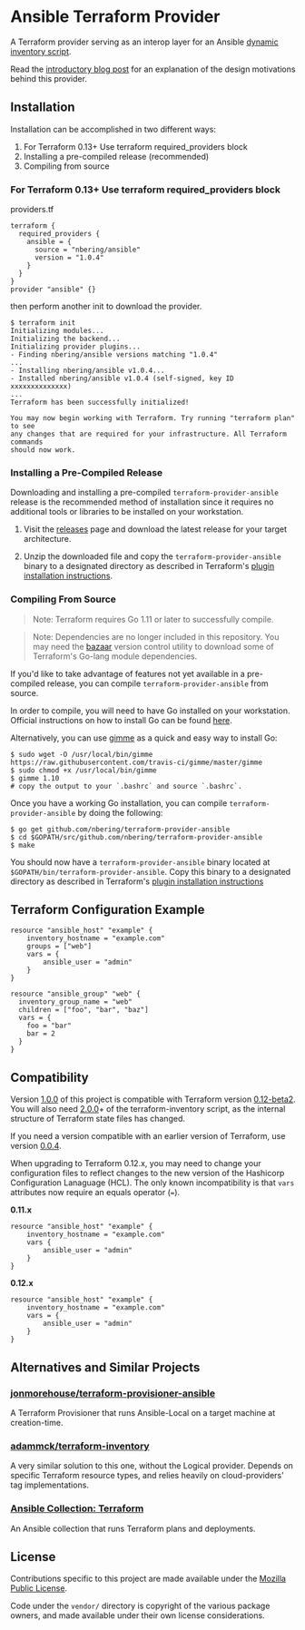 # Ansible Terraform Provider
A Terraform provider serving as an interop layer for an Ansible [dynamic
inventory script][1].

Read the [introductory blog post][3] for an explanation of the design
motivations behind this provider.

## Installation

Installation can be accomplished in two different ways:

1. For Terraform 0.13+ Use terraform required_providers block
2. Installing a pre-compiled release (recommended)
3. Compiling from source

### For Terraform 0.13+ Use terraform required_providers block
providers.tf
```
terraform {
  required_providers {
    ansible = {
      source = "nbering/ansible"
      version = "1.0.4"
    }
  }
}
provider "ansible" {}
```
then perform another init to download the provider.
```
$ terraform init
Initializing modules...
Initializing the backend...
Initializing provider plugins...
- Finding nbering/ansible versions matching "1.0.4"
...
- Installing nbering/ansible v1.0.4...
- Installed nbering/ansible v1.0.4 (self-signed, key ID xxxxxxxxxxxxxx)
...
Terraform has been successfully initialized!

You may now begin working with Terraform. Try running "terraform plan" to see
any changes that are required for your infrastructure. All Terraform commands
should now work.
```

### Installing a Pre-Compiled Release

Downloading and installing a pre-compiled `terraform-provider-ansible` release
is the recommended method of installation since it requires no additional tools
or libraries to be installed on your workstation.

1. Visit the [releases][4] page and download the latest release for your target
   architecture.

2. Unzip the downloaded file and copy the `terraform-provider-ansible` binary
   to a designated directory as described in Terraform's [plugin installation
   instructions][2].

### Compiling From Source

> Note: Terraform requires Go 1.11 or later to successfully compile.

> Note: Dependencies are no longer included in this repository. You may need the
[bazaar][10] version control utility to download some of Terraform's Go-lang
module dependencies.

If you'd like to take advantage of features not yet available in a pre-compiled
release, you can compile `terraform-provider-ansible` from source.

In order to compile, you will need to have Go installed on your workstation.
Official instructions on how to install Go can be found [here][5].

Alternatively, you can use [gimme][6] as a quick and easy way to install Go:

```shell
$ sudo wget -O /usr/local/bin/gimme https://raw.githubusercontent.com/travis-ci/gimme/master/gimme
$ sudo chmod +x /usr/local/bin/gimme
$ gimme 1.10
# copy the output to your `.bashrc` and source `.bashrc`.
```

Once you have a working Go installation, you can compile
`terraform-provider-ansible` by doing the following:

```shell
$ go get github.com/nbering/terraform-provider-ansible
$ cd $GOPATH/src/github.com/nbering/terraform-provider-ansible
$ make
```

You should now have a `terraform-provider-ansible` binary located at
`$GOPATH/bin/terraform-provider-ansible`. Copy this binary to a designated
directory as described in Terraform's [plugin installation instructions][2]

## Terraform Configuration Example

```hcl
resource "ansible_host" "example" {
    inventory_hostname = "example.com"
    groups = ["web"]
    vars = {
        ansible_user = "admin"
    }
}

resource "ansible_group" "web" {
  inventory_group_name = "web"
  children = ["foo", "bar", "baz"]
  vars = {
    foo = "bar"
    bar = 2
  }
}
```

## Compatibility

Version [1.0.0][7] of this project is compatible with Terraform version
[0.12-beta2][8]. You will also need [2.0.0][11]+ of the terraform-inventory
script, as the internal structure of Terraform state files has changed. 

If you need a version compatible with an earlier version of
Terraform, use version [0.0.4][9].

When upgrading to Terraform 0.12.x, you may need to change your configuration
files to reflect changes to the new version of the Hashicorp Configuration
Lanaguage (HCL). The only known incompatibility is that `vars` attributes now
require an equals operator (`=`).

**0.11.x**
```hcl
resource "ansible_host" "example" {
    inventory_hostname = "example.com"
    vars {
        ansible_user = "admin"
    }
}
```

**0.12.x**
```hcl
resource "ansible_host" "example" {
    inventory_hostname = "example.com"
    vars = {
        ansible_user = "admin"
    }
}
```

## Alternatives and Similar Projects
### [jonmorehouse/terraform-provisioner-ansible](https://github.com/jonmorehouse/terraform-provisioner-ansible)
A Terraform Provisioner that runs Ansible-Local on a target machine at creation-time.

### [adammck/terraform-inventory](https://github.com/adammck/terraform-inventory)
A very similar solution to this one, without the Logical provider. Depends on
specific Terraform resource types, and relies heavily on cloud-providers' tag
implementations.

### [Ansible Collection: Terraform](https://docs.ansible.com/ansible/latest/collections/community/general/terraform_module.html)
An Ansible collection that runs Terraform plans and deployments.

## License

Contributions specific to this project are made available under the
[Mozilla Public License](./LICENSE).

Code under the `vendor/` directory is copyright of the various package owners,
and made available under their own license considerations.

[1]: https://github.com/nbering/terraform-inventory/
[2]: https://www.terraform.io/docs/plugins/basics.html#installing-a-plugin
[3]: http://nicholasbering.ca/tools/2018/01/08/introducing-terraform-provider-ansible/
[4]: https://github.com/nbering/terraform-provider-ansible/releases
[5]: https://golang.org/doc/install
[6]: https://github.com/travis-ci/gimme
[7]: https://github.com/nbering/terraform-provider-ansible/releases/tag/v1.0.0
[8]: https://github.com/hashicorp/terraform/releases/tag/v0.12.0-beta2
[9]: https://github.com/nbering/terraform-provider-ansible/releases/tag/v0.0.4
[10]: https://bazaar.canonical.com/en/
[11]: https://github.com/nbering/terraform-inventory/releases/tag/v2.0.0
